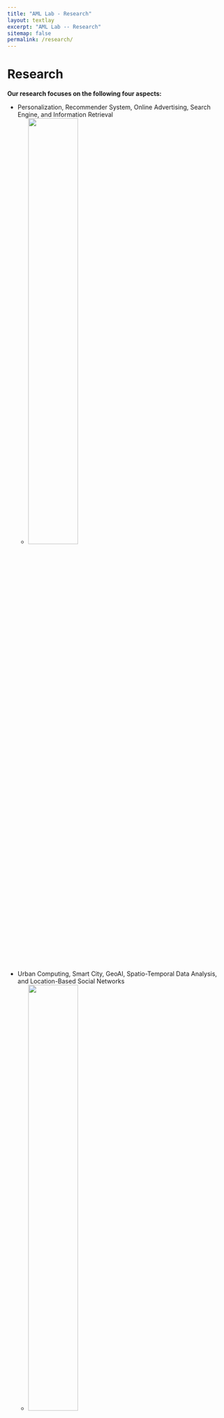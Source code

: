 ```yaml
---
title: "AML Lab - Research"
layout: textlay
excerpt: "AML Lab -- Research"
sitemap: false
permalink: /research/
---
```


# Research
**Our research focuses on the following four aspects:**
- Personalization, Recommender System, Online Advertising, Search Engine, and Information Retrieval
  -  <img src="{{ site.url }}{{ site.baseurl }}/images/respic/rec.jpg" class="img-responsive" width="50%" style="float: center" />
- Urban Computing, Smart City, GeoAI, Spatio-Temporal Data Analysis, and Location-Based Social Networks
  -  <img src="{{ site.url }}{{ site.baseurl }}/images/respic/ubcom.png" class="img-responsive" width="50%" style="float: center" />
- Theoretical Machine Learning: Deep Reinforcement Learning, AutoML, Graph Learning, Trustworthy AI, and Multimodal ML
  -  <img src="{{ site.url }}{{ site.baseurl }}/images/respic/ml.jpeg" class="img-responsive" width="50%" style="float: center" />
- AI + X: Healthcare, Social Computing, Finance, Education, and Ecosystem
  -  <img src="{{ site.url }}{{ site.baseurl }}/images/respic/ai.jpg" class="img-responsive" width="50%" style="float: center" />
